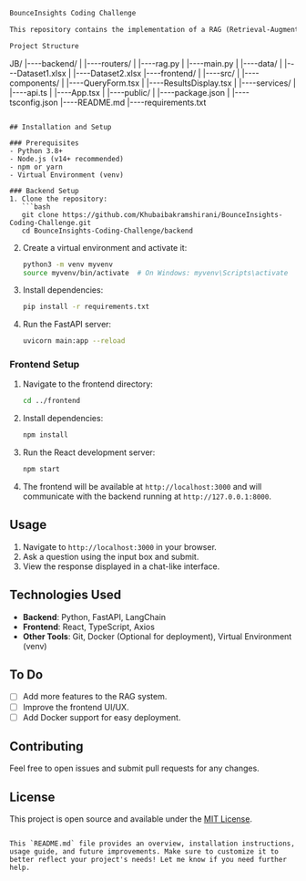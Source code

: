 ```markdown
BounceInsights Coding Challenge

This repository contains the implementation of a RAG (Retrieval-Augmented Generation) system using FastAPI for backend development and React with TypeScript for the frontend. The project allows users to ask questions and get responses from a RAG-based system.

Project Structure

```
JB/
|----backend/
|    |----routers/
|        |----rag.py
|    |----main.py
|    |----data/
|        |----Dataset1.xlsx
|        |----Dataset2.xlsx
|----frontend/
|    |----src/
|        |----components/
|            |----QueryForm.tsx
|            |----ResultsDisplay.tsx
|        |----services/
|            |----api.ts
|        |----App.tsx
|    |----public/
|    |----package.json
|    |----tsconfig.json
|----README.md
|----requirements.txt
```

## Installation and Setup

### Prerequisites
- Python 3.8+
- Node.js (v14+ recommended)
- npm or yarn
- Virtual Environment (venv)

### Backend Setup
1. Clone the repository:
   ```bash
   git clone https://github.com/Khubaibakramshirani/BounceInsights-Coding-Challenge.git
   cd BounceInsights-Coding-Challenge/backend
   ```

2. Create a virtual environment and activate it:
   ```bash
   python3 -m venv myvenv
   source myvenv/bin/activate  # On Windows: myvenv\Scripts\activate
   ```

3. Install dependencies:
   ```bash
   pip install -r requirements.txt
   ```

4. Run the FastAPI server:
   ```bash
   uvicorn main:app --reload
   ```

### Frontend Setup
1. Navigate to the frontend directory:
   ```bash
   cd ../frontend
   ```

2. Install dependencies:
   ```bash
   npm install
   ```

3. Run the React development server:
   ```bash
   npm start
   ```

4. The frontend will be available at `http://localhost:3000` and will communicate with the backend running at `http://127.0.0.1:8000`.

## Usage

1. Navigate to `http://localhost:3000` in your browser.
2. Ask a question using the input box and submit.
3. View the response displayed in a chat-like interface.

## Technologies Used

- **Backend**: Python, FastAPI, LangChain
- **Frontend**: React, TypeScript, Axios
- **Other Tools**: Git, Docker (Optional for deployment), Virtual Environment (venv)

## To Do
- [ ] Add more features to the RAG system.
- [ ] Improve the frontend UI/UX.
- [ ] Add Docker support for easy deployment.

## Contributing

Feel free to open issues and submit pull requests for any changes.

## License

This project is open source and available under the [MIT License](LICENSE).
```

This `README.md` file provides an overview, installation instructions, usage guide, and future improvements. Make sure to customize it to better reflect your project's needs! Let me know if you need further help.
